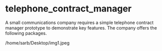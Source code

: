 # telephone_contract_manager
A small communications company requires a simple telephone contract manager prototype to demonstrate key features. 
The company offers the following packages.

/home/sarb/Desktop/img1.jpeg

